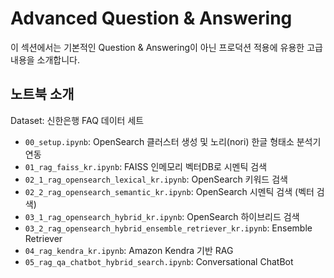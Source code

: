 # Advanced Question & Answering

이 섹션에서는 기본적인 Question & Answering이 아닌 프로덕션 적용에 유용한 고급 내용을 소개합니다.

## 노트북 소개
Dataset: 신한은행 FAQ 데이터 세트

- `00_setup.ipynb`: OpenSearch 클러스터 생성 및 노리(nori) 한글 형태소 분석기 연동
- `01_rag_faiss_kr.ipynb`: FAISS 인메모리 벡터DB로 시멘틱 검색
- `02_1_rag_opensearch_lexical_kr.ipynb`: OpenSearch 키워드 검색
- `02_2_rag_opensearch_semantic_kr.ipynb`: OpenSearch 시멘틱 검색 (벡터 검색)
- `03_1_rag_opensearch_hybrid_kr.ipynb`: OpenSearch 하이브리드 검색
- `03_2_rag_opensearch_hybrid_ensemble_retriever_kr.ipynb`: Ensemble Retriever
- `04_rag_kendra_kr.ipynb`: Amazon Kendra 기반 RAG 
- `05_rag_qa_chatbot_hybrid_search.ipynb`: Conversational ChatBot
